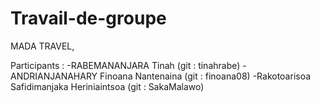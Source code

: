 # Travail-de-groupe

MADA TRAVEL,

Participants : 
  -RABEMANANJARA Tinah (git : tinahrabe)
  -ANDRIANJANAHARY Finoana Nantenaina (git : finoana08)
  -Rakotoarisoa Safidimanjaka Heriniaintsoa (git : SakaMalawo)
